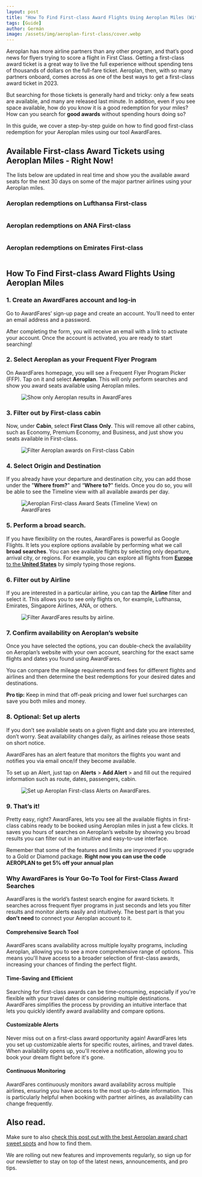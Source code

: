 ```yaml
---
layout: post
title: "How To Find First-class Award Flights Using Aeroplan Miles (With Realtime Updates)"
tags: [Guide]
author: Germán
image: /assets/img/aeroplan-first-class/cover.webp
---
```


Aeroplan has more airline partners than any other program, and that’s good news for flyers trying to score a flight in First Class. Getting a first-class award ticket is a great way to live the full experience without spending tens of thousands of dollars on the full-fare ticket. Aeroplan, then, with so many partners onboard, comes across as one of the best ways to get a first-class award ticket in 2023.

But searching for those tickets is generally hard and tricky: only a few seats are available, and many are released last minute. In addition, even if you see space available, how do you know it is a good redemption for your miles? How can you search for **good awards** without spending hours doing so?

In this guide, we cover a step-by-step guide on how to find good first-class redemption for your Aeroplan miles using our tool AwardFares.

<h2 id="live">Available First-class Award Tickets using Aeroplan Miles - Right Now!</h2>

The lists below are updated in real time and show you the available award seats for the next 30 days on some of the major partner airlines using your Aeroplan miles.

### Aeroplan redemptions on Lufthansa First-class

<table id="aeroplan-first-lh"></table>

### Aeroplan redemptions on ANA First-class

<table id="aeroplan-first-nh"></table>

### Aeroplan redemptions on Emirates First-class

<table id="aeroplan-first-ek"></table>

## How To Find First-class Award Flights Using Aeroplan Miles

### 1. Create an AwardFares account and log-in

Go to AwardFares’ sign-up page and create an account. You’ll need to enter an email address and a password.

After completing the form, you will receive an email with a link to activate your account. Once the account is activated, you are ready to start searching!

### 2. Select Aeroplan as your Frequent Flyer Program

On AwardFares homepage, you will see a Frequent Flyer Program Picker (FFP). Tap on it and select **Aeroplan**. This will only perform searches and show you award seats available using Aeroplan miles.

<figure>
<img src="/assets/img/aeroplan-first-class/2-select-ffp.gif" alt="Show only Aeroplan results in AwardFares" />
</figure>

### 3. Filter out by First-class cabin

Now, under **Cabin**, select **First Class** **Only**. This will remove all other cabins, such as Economy, Premium Economy, and Business, and just show you seats available in First-class.

<figure>
<img src="/assets/img/aeroplan-first-class/3-select-first-class-cabin.gif" alt="Filter Aeroplan awards on First-class Cabin" />
</figure>

### 4. Select Origin and Destination

If you already have your departure and destination city, you can add those under the "**Where from?**" and “**Where to?**" fields. Once you do so, you will be able to see the Timeline view with all available awards per day.

<figure>
<img src="/assets/img/aeroplan-first-class/4-timeline-view.webp" alt="Aeroplan First-class Award Seats (Timeline View) on AwardFares" />
</figure>

### 5. Perform a broad search.

If you have flexibility on the routes, AwardFares is powerful as Google Flights. It lets you explore options available by performing what we call **broad searches**. You can see available flights by selecting only departure, arrival city, or regions. For example, you can explore all flights from [**Europe** to the **United States**](https://awardfares.com/search?zone:Europe.country:US.;c:first;z:aeroplan) by simply typing those regions.

### 6. Filter out by Airline

If you are interested in a particular airline, you can tap the **Airline** filter and select it. This allows you to see only flights on, for example, Lufthansa, Emirates, Singapore Airlines, ANA, or others.

<figure>
<img src="/assets/img/aeroplan-first-class/6-select-airline.gif" alt="Filter AwardFares results by airline." />
</figure>

### 7. Confirm availability on Aeroplan’s website

Once you have selected the options, you can double-check the availability on Aeroplan’s website with your own account, searching for the exact same flights and dates you found using AwardFares.

You can compare the mileage requirements and fees for different flights and airlines and then determine the best redemptions for your desired dates and destinations.

**Pro tip:** Keep in mind that off-peak pricing and lower fuel surcharges can save you both miles and money.

### 8. Optional: Set up alerts

If you don’t see available seats on a given flight and date you are interested, don’t worry. Seat availability changes daily, as airlines release those seats on short notice.

AwardFares has an alert feature that monitors the flights you want and notifies you via email once/if they become available.

To set up an Alert, just tap on **Alerts** > **Add Alert** > and fill out the required information such as route, dates, passengers, cabin.

<figure>
<img src="/assets/img/aeroplan-first-class/8-aeroplan-alerts.webp" alt="Set up Aeroplan First-class Alerts on AwardFares." />
</figure>

### 9. That’s it!

Pretty easy, right? AwardFares, lets you see all the available flights in first-class cabins ready to be booked using Aeroplan miles in just a few clicks. It saves you hours of searches on Aeroplan’s website by showing you broad results you can filter out in an intuitive and easy-to-use interface.

Remember that some of the features and limits are improved if you upgrade to a Gold or Diamond package. **Right now you can use the code AEROPLAN to get 5% off your annual plan**

### Why AwardFares is Your Go-To Tool for First-Class Award Searches

AwardFares is the world’s fastest search engine for award tickets. It searches across frequent flyer programs in just seconds and lets you filter results and monitor alerts easily and intuitively. The best part is that you **don’t need** to connect your Aeroplan account to it.

#### Comprehensive Search Tool

AwardFares scans availability across multiple loyalty programs, including Aeroplan, allowing you to see a more comprehensive range of options. This means you'll have access to a broader selection of first-class awards, increasing your chances of finding the perfect flight.

#### Time-Saving and Efficient

Searching for first-class awards can be time-consuming, especially if you're flexible with your travel dates or considering multiple destinations. AwardFares simplifies the process by providing an intuitive interface that lets you quickly identify award availability and compare options.

#### Customizable Alerts

Never miss out on a first-class award opportunity again! AwardFares lets you set up customizable alerts for specific routes, airlines, and travel dates. When availability opens up, you'll receive a notification, allowing you to book your dream flight before it's gone.

#### Continuous Monitoring

AwardFares continuously monitors award availability across multiple airlines, ensuring you have access to the most up-to-date information. This is particularly helpful when booking with partner airlines, as availability can change frequently.

## Also read.

Make sure to also [check this post out with the best Aeroplan award chart sweet spots](https://blog.awardfares.com/aeroplan-guide/) and how to find them.

We are rolling out new features and improvements regularly, so sign up for our newsletter to stay on top of the latest news, announcements, and pro tips.

<script>
  (function () {
    createStatsTable('lh');
    createStatsTable('nh');
    createStatsTable('ek');
    async function createStatsTable(carrier) {
      const host = window.location.hostname == 'localhost' ? 'http://localhost:3000' :'https://awardfares.com';
      const endpoint = '/api/stats/' + `aeroplan-first-${carrier}` + '.json'
      const table = document.getElementById(`aeroplan-first-${carrier}`);
      table.innerHTML = 'Loading...';
      try {
        const resp = await fetch(host + endpoint);
        const data = await resp.json();
        /*
        // Test data:
        if (carrier == 'lh') {
          data = [{"route":"EZE-FRA","total":15},{"route":"FRA-EZE","total":11},{"route":"FRA-GRU","total":7},{"route":"FRA-EWR","total":5},{"route":"FRA-MEX","total":4},{"route":"MUC-BOS","total":4},{"route":"FRA-SFO","total":3},{"route":"FRA-ORD","total":3},{"route":"FRA-IAD","total":3},{"route":"FRA-IAH","total":3},{"route":"BOS-MUC","total":2},{"route":"GRU-FRA","total":2},{"route":"FRA-HND","total":1},{"route":"FRA-JFK","total":1},{"route":"FRA-HKG","total":1},{"route":"MUC-ORD","total":1},{"route":"MUC-IAD","total":1},{"route":"HND-FRA","total":1}];
        } else {
          data = [];
        }
        */
        const moreLink = `https://awardfares.com/search?..;c:first;a:${carrier.toUpperCase()};z:aeroplan`;
        const rowLimit = 10;
        const rows = data.slice(0, rowLimit).map(route => {
          const limit = 20;
          const displayCount = route.total > limit ? `${limit}+` : route.total;
          const searchLink = `https://awardfares.com/search?${route.route.replace('-', '.')}.;c:first;a:${carrier.toUpperCase()};z:aeroplan`;
          return `<tr>
            <td>
              ${route.route}
            </td>
            <td>
              <div style="width: ${Math.min(route.total, limit) * 20}px; height: 20px; background-image: url(https://awardfares.com/img/seat.png); background-size: contain; background-repeat: repeat-x"></div>
            </td>
            <td>
              <a href="${searchLink}">${displayCount} seat${route.total > 1 ? 's' : ''}</a></td>
            </tr>`;
        });
        if (rows.length > 0) {
          rows.push(`<tr><td colspan="3" align="center"><a href="${moreLink}">See all available seats</center></td></tr>`);
          table.innerHTML = rows.join('');
        } else {
          table.innerHTML = 'No seats available right now';
        }
      } catch (err) {
        console.error(err);
        table.innerHTML = 'Data not available right now';
      }
    }
  })();
</script>

<script type="application/ld+json">
{
  "@context": "https://schema.org/", 
  "@type": "HowTo", 
  "name": "How To Find First-class Award Flights Using Aeroplan Miles",
  "description": "Step-by-step tutorial on how to find first-class award tickets using Aeroplan miles, including seats on Lufthansa First Class, ANA First Class, and Emirates First Class",
  "image": "https://blog.awardfares.com/assets/img/aeroplan-first-class/cover.webp",
  "totalTime": "PT5M",
  "estimatedCost": {
    "@type": "MonetaryAmount",
    "currency": "USD",
    "value": "0"
  },
  "tool":[
    "@type": "HowToTool",
    "name": "AwardFares",
  ],
  "supply":[
    "@type": "HowToSupply",
    "name": "AwardFares",
  ],
  "step": [{
    "@type": "HowToStep",
    "name": "Create account",
    "text": "Create an AwardFares account and log-in.",
    "url": "https://awardfares.com/signup"
  },{
    "@type": "HowToStep",
    "name": "Select Aeroplan",
    "url": "https://awardfares.com/search?..;z:aeroplan"
    "text": "Select Aeroplan in the Frequent Flyer Program picker."
  },{
    "@type": "HowToStep",
    "name": "Filter First Class",
    "url": "https://awardfares.com/search?..;c:first;z:aeroplan"
    "text": "Filter out by First Class cabin."
  },{
    "@type": "HowToStep",
    "name": "Select route",
    "url": "https://awardfares.com/search?..;c:first;z:aeroplan"
    "text": "Select Origin and Destination."
  },{
    "@type": "HowToStep",
    "name": "Perform search",
    "url": "https://awardfares.com/search?..;c:first;z:aeroplan"
    "text": "Perform a broad search (optional)."
  },{
    "@type": "HowToStep",
    "name": "Filter by airline",
    "url": "https://awardfares.com/search?..;c:first;a:LH;z:aeroplan"
    "text": "Filter out by Airline."
  },{
    "@type": "HowToStep",
    "name": "Book",
    "url": "https://awardfares.com/search?..;c:first;a:LH;z:aeroplan"
    "text": "Confirm availability on Aeroplan’s website."
  },{
    "@type": "HowToStep",
    "name": "Set up alerts",
    "url": "https://awardfares.com/alerts"
    "text": "Set up award alerts (optional)."
  }]    
}
</script>
